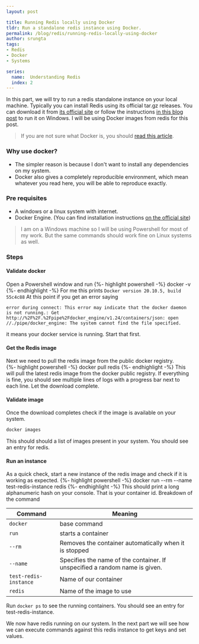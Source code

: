 ```yaml
---
layout: post

title: Running Redis locally using Docker
tldr: Run a standalone redis instance using Docker.
permalink: /blog/redis/running-redis-locally-using-docker
author: srungta
tags: 
- Redis
- Docker
- Systems

series: 
  name:  Understanding Redis
  index: 2
---
```


In this part, we will try to run a redis standalone instance on your local machine.
Typically you can install Redis using its official tar.gz releases.
You can download it from [its official site](https://redis.io/download) or follow the instructions [in this blog post](https://divyanshushekhar.com/how-to-install-redis-on-windows-10/) to run it on Windows.
I will be using Docker images from redis for this post.

> If you are not sure what Docker is, you should [read this article](https://medium.com/@SaadAAkash/docker-for-dummies-literally-ab3fc6362d5f).

### Why use docker?
- The simpler reason is because I don't want to install any dependencies on my system.
- Docker also gives a completely reproducible environment, which mean whatever you read here, you will be able to reproduce exactly.


### Pre requisites
- A windows or a linux system with internet.
- Docker Engine. (You can find installation instructions [on the official site](https://docs.docker.com/engine/install/))

> I am on a Windows machine so I will be using Powershell for most of my work. But the same commands should work fine on Linux systems as well.

### Steps

#### Validate docker 
Open a Powershell window and run 
{%- highlight powershell -%}
docker -v
{%- endhighlight -%}
For me this prints `Docker version 20.10.5, build 55c4c88`
At this point if you get an error saying
```
error during connect: This error may indicate that the docker daemon is not running.: Get http://%2F%2F.%2Fpipe%2Fdocker_engine/v1.24/containers/json: open //./pipe/docker_engine: The system cannot find the file specified.
```
it means your docker service is running. Start that first.

#### Get the Redis image 
 Next we need to pull the redis image from the public docker registry.  
{%- highlight powershell -%}
docker pull redis
{%- endhighlight -%}
This will pull the latest redis image from the docker public registry.
If everything is fine, you should see multiple lines of logs with a progress bar next to each line. Let the download complete.

#### Validate image
Once the download completes check if the image is available on your system.
```powershell
docker images
```  
This should should a list of images present in your system. You should see an entry for redis.

#### Run an instance 
As a quick check, start a new instance of the redis image and check if it is working as expected.
{%- highlight powershell -%}
docker run --rm --name test-redis-instance redis
{%- endhighlight -%}
This should print a long alphanumeric hash on your console. That is your container id.
Breakdown of the command  

| Command               | Meaning                                                                     |
|-----------------------|-----------------------------------------------------------------------------|
| `docker`              | base command                                                                |
| `run`                 | starts a container                                                          |
| `--rm`                | Removes the container automatically when it is stopped                      |
| `--name`              | Specifies the name of the container. If unspecified a random name is given. |
| `test-redis-instance` | Name of our container                                                       |
| `redis`               | Name of the image to use                                                    |

Run `docker ps` to see the running containers. You should see an entry for test-redis-instance.

We now have redis running on our system.
In the next part we will see how we can execute commands against this redis instance to get keys and set values.